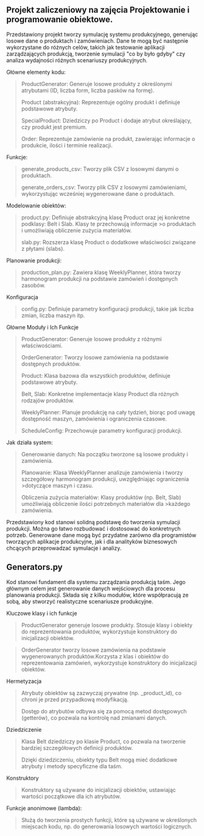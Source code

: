 ## Projekt zaliczeniowy na zajęcia Projektowanie i programowanie obiektowe.

Przedstawiony projekt tworzy symulację systemu produkcyjnego, generując losowe dane o produktach i zamówieniach. 
Dane te mogą być następnie wykorzystane do różnych celów, takich jak testowanie aplikacji zarządzających produkcją, 
tworzenie symulacji "co by było gdyby" czy analiza wydajności różnych scenariuszy produkcyjnych.

Główne elementy kodu:
>ProductGenerator: Generuje losowe produkty z określonymi atrybutami (ID, liczba form, liczba pasków na formę).
>
>Product (abstrakcyjna): Reprezentuje ogólny produkt i definiuje podstawowe atrybuty.
>
>SpecialProduct: Dziedziczy po Product i dodaje atrybut określający, czy produkt jest premium.
>
>Order: Reprezentuje zamówienie na produkt, zawierając informacje o produkcie, ilości i terminie realizacji.

Funkcje:
>generate_products_csv: Tworzy plik CSV z losowymi danymi o produktach.
>
>generate_orders_csv: Tworzy plik CSV z losowymi zamówieniami, wykorzystując wcześniej wygenerowane dane o produktach.

Modelowanie obiektów:

>product.py: Definiuje abstrakcyjną klasę Product oraz jej konkretne podklasy: Belt i Slab. Klasy te przechowują informacje >o produktach i umożliwiają obliczenie zużycia materiałów.
>
>slab.py: Rozszerza klasę Product o dodatkowe właściwości związane z płytami (slabs).

Planowanie produkcji:
>production_plan.py: Zawiera klasę WeeklyPlanner, która tworzy harmonogram produkcji na podstawie zamówień i dostępnych zasobów.

Konfiguracja
>config.py: Definiuje parametry konfiguracji produkcji, takie jak liczba zmian, liczba maszyn itp.

Główne Moduły i Ich Funkcje
>ProductGenerator: Generuje losowe produkty z różnymi właściwościami.
>
>OrderGenerator: Tworzy losowe zamówienia na podstawie dostępnych produktów.
>
>Product: Klasa bazowa dla wszystkich produktów, definiuje podstawowe atrybuty.
>
>Belt, Slab: Konkretne implementacje klasy Product dla różnych rodzajów produktów.
>
>WeeklyPlanner: Planuje produkcję na cały tydzień, biorąc pod uwagę dostępność maszyn, zamówienia i ograniczenia czasowe.
>
>ScheduleConfig: Przechowuje parametry konfiguracji produkcji.

Jak działa system:
>Generowanie danych: Na początku tworzone są losowe produkty i zamówienia.
>
>Planowanie: Klasa WeeklyPlanner analizuje zamówienia i tworzy szczegółowy harmonogram produkcji, uwzględniając ograniczenia >dotyczące maszyn i czasu.
>
>Obliczenia zużycia materiałów: Klasy produktów (np. Belt, Slab) umożliwiają obliczenie ilości potrzebnych materiałów dla >każdego zamówienia.

Przedstawiony kod stanowi solidną podstawę do tworzenia symulacji produkcji. Można go łatwo rozbudować i dostosować do konkretnych potrzeb. Generowane dane mogą być przydatne zarówno dla programistów tworzących aplikacje produkcyjne, jak i dla analityków biznesowych chcących przeprowadzać symulacje i analizy.


## Generators.py
Kod stanowi fundament dla systemu zarządzania produkcją taśm. Jego głównym celem jest generowanie danych wejściowych dla procesu planowania produkcji. Składa się z kilku modułów, które współpracują ze sobą, aby stworzyć realistyczne scenariusze produkcyjne.

Kluczowe klasy i ich funkcje
>ProductGenerator generuje losowe produkty. Stosuje klasy i obiekty do reprezentowania produktów, wykorzystuje konstruktory do inicjalizacji obiektów.

>OrderGenerator tworzy losowe zamówienia na podstawie wygenerowanych produktów.Korzysta z klas i obiektów do reprezentowania zamówień, wykorzystuje konstruktory do inicjalizacji obiektów.

Hermetyzacja
>Atrybuty obiektów są zazwyczaj prywatne (np. _product_id), co chroni je przed przypadkową modyfikacją.
>
>Dostęp do atrybutów odbywa się za pomocą metod dostępowych (getterów), co pozwala na kontrolę nad zmianami danych.

Dziedziczenie
>Klasa Belt dziedziczy po klasie Product, co pozwala na tworzenie bardziej szczegółowych definicji produktów.
>
>Dzięki dziedziczeniu, obiekty typu Belt mogą mieć dodatkowe atrybuty i metody specyficzne dla taśm.

Konstruktory
>Konstruktory są używane do inicjalizacji obiektów, ustawiając wartości początkowe dla ich atrybutów.

Funkcje anonimowe (lambda):
>Służą do tworzenia prostych funkcji, które są używane w określonych miejscach kodu, np. do generowania losowych wartości logicznych.
